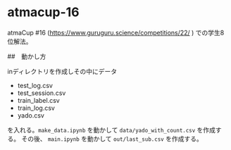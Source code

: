 # atmacup-16

atmaCup #16 (https://www.guruguru.science/competitions/22/ ) での学生8位解法。

##　動かし方

inディレクトリを作成しその中にデータ

- test_log.csv
- test_session.csv
- train_label.csv
- train_log.csv
- yado.csv

を入れる。`make_data.ipynb` を動かして `data/yado_with_count.csv` を作成する。
その後、 `main.ipynb` を動かして `out/last_sub.csv` を作成する。